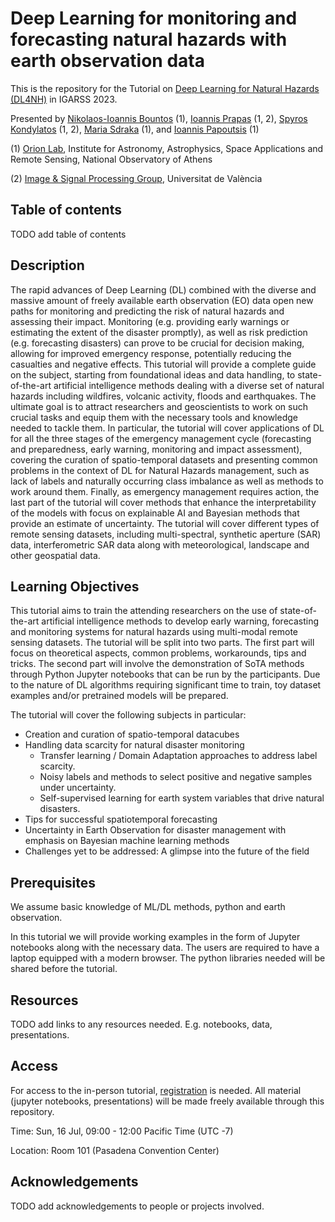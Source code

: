 # Deep Learning for monitoring and forecasting natural hazards with earth observation data

This is the repository for the Tutorial on [Deep Learning for Natural Hazards (DL4NH)](https://2023.ieeeigarss.org/tutorials.php#tut109) in IGARSS 2023.

Presented by [Nikolaos-Ioannis Bountos](https://ngbountos.github.io/) (1), [Ioannis Prapas](https://iprapas.github.io) (1, 2), [Spyros Kondylatos](https://github.com/skondylatos/) (1, 2), [Maria Sdraka](https://github.com/paren8esis/) (1), and [Ioannis Papoutsis](https://scholar.google.gr/citations?user=46cBUO8AAAAJ) (1) 

(1) [Orion Lab](http://orionlab.space.noa.gr/), Institute for Astronomy, Astrophysics, Space Applications and Remote Sensing, National Observatory of Athens

(2) [Image & Signal Processing Group](https://isp.uv.es/), Universitat de València

## Table of contents

TODO add table of contents

## Description

The rapid advances of Deep Learning (DL) combined with the diverse and massive amount of freely available earth observation (EO) data open new paths for monitoring and predicting the risk of natural hazards and assessing their impact. Monitoring (e.g. providing early warnings or estimating the extent of the disaster promptly), as well as risk prediction (e.g. forecasting disasters) can prove to be crucial for decision making, allowing for improved emergency response, potentially reducing the casualties and negative effects. This tutorial will provide a complete guide on the subject, starting from foundational ideas and data handling, to state-of-the-art artificial intelligence methods dealing with a diverse set of natural hazards including wildfires, volcanic activity, floods and earthquakes. The ultimate goal is to attract researchers and geoscientists to work on such crucial tasks and equip them with the necessary tools and knowledge needed to tackle them. In particular, the tutorial will cover applications of DL for all the three stages of the emergency management cycle (forecasting and preparedness, early warning, monitoring and impact assessment), covering the curation of spatio-temporal datasets and presenting common problems in the context of DL for Natural Hazards management, such as lack of labels and naturally occurring class imbalance as well as methods to work around them. Finally, as emergency management requires action, the last part of the tutorial will cover methods that enhance the interpretability of the models with focus on explainable AI and Bayesian methods that provide an estimate of uncertainty. The tutorial will cover different types of remote sensing datasets, including multi-spectral, synthetic aperture (SAR) data, interferometric SAR data along with meteorological, landscape and other geospatial data.

## Learning Objectives

This tutorial aims to train the attending researchers on the use of state-of-the-art artificial intelligence methods to develop early warning, forecasting and monitoring systems for natural hazards using multi-modal remote sensing datasets. The tutorial will be split into two parts. The first part will focus on theoretical aspects, common problems, workarounds, tips and tricks. The second part will involve the demonstration of SoTA methods through Python Jupyter notebooks that can be run by the participants. Due to the nature of DL algorithms requiring significant time to train, toy dataset examples and/or pretrained models will be prepared.

The tutorial will cover the following subjects in particular:

* Creation and curation of spatio-temporal datacubes
* Handling data scarcity for natural disaster monitoring
  * Transfer learning / Domain Adaptation approaches to address label scarcity.
  * Noisy labels and methods to select positive and negative samples under uncertainty.
  * Self-supervised learning for earth system variables that drive natural disasters.
*    Tips for successful spatiotemporal forecasting
*    Uncertainty in Earth Observation for disaster management with emphasis on Bayesian machine learning methods
*    Challenges yet to be addressed: A glimpse into the future of the field

## Prerequisites

We assume basic knowledge of ML/DL methods, python and earth observation.

In this tutorial we will provide working examples in the form of Jupyter notebooks along with the necessary data. The users are required to have a laptop equipped with a modern browser. The python libraries needed will be shared before the tutorial.

## Resources

TODO add links to any resources needed. E.g. notebooks, data, presentations.

## Access 

For access to the in-person tutorial, [registration](https://2023.ieeeigarss.org/registration.asp) is needed. All material (jupyter notebooks, presentations) will be made freely available through this repository.

Time: Sun, 16 Jul, 09:00 - 12:00 Pacific Time (UTC -7)

Location: Room 101 (Pasadena Convention Center)

## Acknowledgements

TODO add acknowledgements to people or projects involved.
